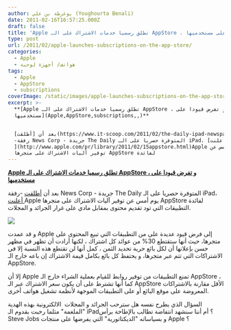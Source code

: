 ```yaml
---
author: يوغرطة بن علي (Youghourta Benali)
date: 2011-02-16T16:57:25.000Z
draft: false
title: 'Apple تطلق رسميا خدمات الاشتراك على الـ AppStore ، و تفرض قيودا على مستخدميها '
type: post
url: /2011/02/apple-launches-subscriptions-on-the-app-store/
categories:
  - Apple
  - هواتف/ أجهزة لوحية
tags:
  - Apple
  - AppStore
  - subscriptions
coverImage: /static/images/apple-launches-subscriptions-on-the-app-store/apple-ipad.jpg
excerpt: >-
  **[Apple تطلق رسميا خدمات الاشتراك على الـ AppStore ، و تفرض قيودا على
  مستخدميها](Apple,AppStore,subscriptions,,)**


  بعد أن [أطلقت](https://www.it-scoop.com/2011/02/the-daily-ipad-newspaper/)
  -رفقة News Corp - جريدة The Daily المتوفرة حصريا على الـ iPad، [أعلنت
  ](http://www.apple.com/pr/library/2011/02/15appstore.html)Apple يوم أمس عن
  توفير آليات الاشتراك على متجرها AppStore لفائدة
---
```

**[Apple تطلق رسميا خدمات الاشتراك على الـ AppStore ، و تفرض قيودا على مستخدميها](Apple,AppStore,subscriptions,,)**

بعد أن [أطلقت](https://www.it-scoop.com/2011/02/the-daily-ipad-newspaper/) -رفقة News Corp - جريدة The Daily المتوفرة حصريا على الـ iPad، [أعلنت ](http://www.apple.com/pr/library/2011/02/15appstore.html)Apple يوم أمس عن توفير آليات الاشتراك على متجرها AppStore لفائدة التطبيقات التي تود تقديم محتوى بمقابل مادي على غرار الجرائد و المجلات.

![](/static/images/apple-launches-subscriptions-on-the-app-store/apple-ipad.jpg)

و قد عمدت Apple إلى فرض قيود عديدة على من التطبيقات التي تبيع المحتوى على متجرها، حيث أنها ستقتطع 30% من عوائد كل اشتراك ، لكنها أرادت أن تظهر في مظهر حسن بإعلانها أن لكل بائع حرية تحديد الثمن ، كمل أنها لن تقتطع هذه النسبة إلا في الاشتراكات التي تتم عبر متجرها، و يحتفظ كل بائع بكامل قيمة الاشتراك إن باعه خارج الـ AppStore.

إلا أن Apple تمنع التطبيقات من توفير روابط للقيام بعملية الشراء خارج الـ AppStore ، كما أنها تشترط على أن يكون سعر الاشتراك عبر الـ AppStore الأقل مقارنة بالاشتراكات المعروضة على موقع البائع أو على التطبيقات الموجهة لأنظمة تشغيل هواتف أخرى.

السؤال الذي يطرح نفسه هل سترحب الجرائد و المجلات  الالكترونية بهذه الهدية "الملغمة" مثلما رحبت بقدوم الـ iPad؟ أم أننا سنشهد انتفاضة تطالب بالإطاحة برأس Steve Jobs و بسياساته "الديكتاتورية" التي يفرضها على منتجات Apple ؟

